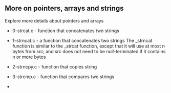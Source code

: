 ## More on pointers, arrays and strings

Explore more details about pointers and arrays

* 0-strcat.c - function that concatenates two strings

* 1-strncat.c - a function that concatenates two strings The _strncat function is similar to the _strcat function, 
  except that it will use at most n bytes from src; and src does not need to be null-terminated if it contains n or more bytes

* 2-strncpy.c - function that copies string

* 3-strcmp.c - function that compares two strings

* 